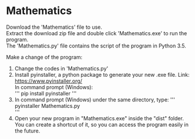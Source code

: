 # Mathematics
Download the 'Mathematics' file to use. <br />
Extract the download zip file and double click 'Mathematics.exe' to run the program. <br />
The 'Mathematics.py' file contains the script of the program in Python 3.5. <br />

Make a change of the program: <br />
  1. Change the codes in 'Mathematics.py' <br />
  2. Install pyinstaller, a python package to generate your new .exe file. Link: https://www.pyinstaller.org/  <br />
     In command prompt (Windows): <br />
        '''
        pip install pyinstaller
        '''
  3. In command prompt (Windows) under the same directory, type: 
        '''
        pyinstaller Mathematics.py   <br />
        '''
  4. Open your new program in "Mathematics.exe" inside the "dist" folder. You can create a shortcut of it, so you can access the program easily in the future. <br />
